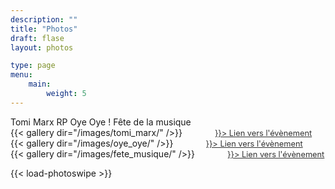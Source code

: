 ```yaml
---
description: ""
title: "Photos"
draft: flase
layout: photos

type: page
menu:
    main:
        weight: 5
---
```

<div class="tabs">
    <span data-tab-value="#tomi_marx_release">Tomi Marx RP</span>
    <span data-tab-value="#maison_gasseau">Oye Oye !</span>
    <span data-tab-value="#fete_musique">Fête de la musique</span>
</div>

<div class="tab-content">
    <div class="tabs__tab" id="tomi_marx_release" data-tab-info>
        {{< gallery dir="/images/tomi_marx/" />}}
        <a style="color: #333333; font-size: 0.8rem; margin-left: 3rem" 
           href={{<ref "/news/tomi-marx-ep" >}}> 
            Lien vers l'évènement
        </a>
    </div>
    <div class="tabs__tab" id="maison_gasseau" data-tab-info>
        {{< gallery dir="/images/oye_oye/" />}}
        <a style="color: #333333; font-size: 0.8rem; margin-left: 3rem" 
           href={{<ref "/news/oye-oye" >}}> 
            Lien vers l'évènement
        </a>
    </div>
      <div class="tabs__tab active" id="fete_musique" data-tab-info>
        {{< gallery dir="/images/fete_musique/" />}}
        <a style="color: #333333; font-size: 0.8rem; margin-left: 3rem" 
           href={{<ref "/news/origamie-fête-la-musique" >}}> 
            Lien vers l'évènement
        </a>
    </div>
</div>

{{< load-photoswipe >}}